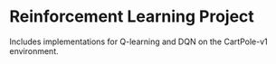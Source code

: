 # Reinforcement Learning Project

Includes implementations for Q-learning and DQN on the CartPole-v1 environment.
